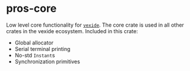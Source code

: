 # pros-core
Low level core functionality for [`vexide`](https://crates.io/crates/pros).
The core crate is used in all other crates in the vexide ecosystem.
Included in this crate:
- Global allocator
- Serial terminal printing
- No-std `Instant`s
- Synchronization primitives
